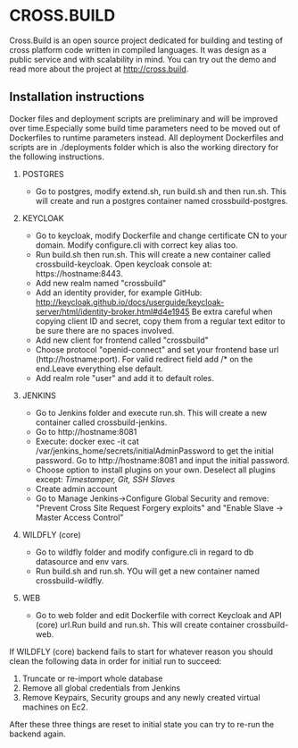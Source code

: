 # CROSS.BUILD

Cross.Build is an open source project dedicated for building and testing of cross platform code written in compiled languages. It was design as a public service and with scalability in mind. You can try out the demo and read more about the project at http://cross.build.

## Installation instructions
Docker files and deployment scripts are preliminary and will be improved over time.Especially some build time parameters need to be moved out of Dockerfiles to runtime parameters instead.
All deployment Dockerfiles and scripts are in ./deployments folder which is also the working directory for the following instructions.

1. POSTGRES
   * Go to postgres, modify extend.sh, run build.sh and then run.sh. This will create and run a postgres container named crossbuild-postgres.

2. KEYCLOAK
   * Go to keycloak, modify Dockerfile and change certificate CN to your
domain. Modify configure.cli with correct key alias too.
   * Run build.sh then run.sh. This will create a new container called crossbuild-keycloak. Open keycloak console at: https://hostname:8443.
   * Add new realm named "crossbuild"
   * Add an identity provider, for example GitHub:
http://keycloak.github.io/docs/userguide/keycloak-server/html/identity-broker.html#d4e1945
Be extra careful when copying client ID and secret, copy them from a
regular text editor to be sure there are no spaces involved.
   * Add new client for frontend called "crossbuild"
   * Choose protocol "openid-connect" and set your frontend base url
(http://hostname:port). For valid redirect field add /* on the end.Leave everything else default.
   * Add realm role "user" and add it to default roles.

3. JENKINS
   * Go to Jenkins folder and execute run.sh. This will create a new container called crossbuild-jenkins.
   * Go to http://hostname:8081
   * Execute: docker exec -it <CONTAINERID> cat
/var/jenkins_home/secrets/initialAdminPassword
to get the initial password. Go to http://hostname:8081 and input the
initial password.
   * Choose option to install plugins on your own. Deselect all plugins
except:
*Timestamper, Git, SSH Slaves*
   * Create admin account
   * Go to Manage Jenkins->Configure Global Security and remove:
"Prevent Cross Site Request Forgery exploits" and "Enable Slave → Master
Access Control"

4. WILDFLY (core)
   * Go to wildfly folder and modify configure.cli in regard to db datasource and env vars.
   * Run build.sh and run.sh. YOu will get a new container named crossbuild-wildfly.

5. WEB
   * Go to web folder and edit Dockerfile with correct Keycloak and API (core) url.Run build and run.sh. This will create container crossbuild-web.


If WILDFLY (core) backend fails to start for whatever reason you should clean the following data in order for initial run to succeed:  
1. Truncate or re-import whole database  
2. Remove all global credentials from Jenkins  
3. Remove Keypairs, Security groups and any newly created virtual machines on Ec2.  

After these three things are reset to initial state you can try to re-run the backend again.
